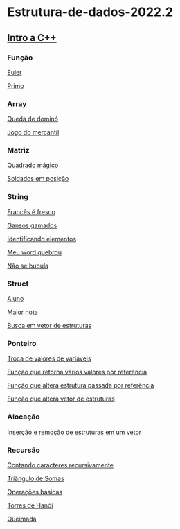 # Estrutura-de-dados-2022.2
## [Intro a C++]()
### Função

[Euler]()

[Primo]()
### Array

[Queda de dominó]()

[Jogo do mercantil]()
### Matriz

[Quadrado mágico]()

[Soldados em posição]()
### String
[Francês é fresco]()

[Gansos gamados]()

[Identificando elementos]()

[Meu word quebrou]()

[Não se bubula]()
### Struct

[Aluno]()

[Maior nota]()

[Busca em vetor de estruturas]()
### Ponteiro
[Troca de valores de variáveis]()

[Função que retorna vários valores por referência]()

[Função que altera estrutura passada por referência]()

[Função que altera vetor de estruturas]()
### Alocação
[Inserção e remoção de estruturas em um vetor]()
### Recursão
[Contando caracteres recursivamente]()

[Triângulo de Somas]()

[Operações básicas]()

[Torres de Hanói]()

[Queimada]()
